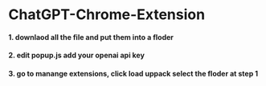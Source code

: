 # ChatGPT-Chrome-Extension

#### 1. downlaod all the file and put them into a floder

#### 2. edit popup.js add your openai api key

#### 3. go to manange extensions, click load uppack select the floder at step 1
